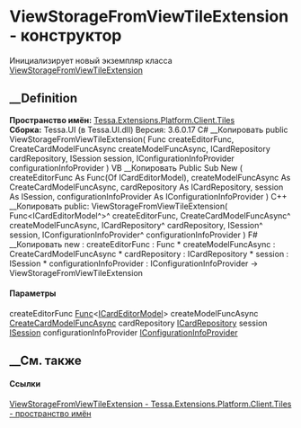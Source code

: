 # ViewStorageFromViewTileExtension - конструктор
Инициализирует новый экземпляр класса
[ViewStorageFromViewTileExtension](T_Tessa_Extensions_Platform_Client_Tiles_ViewStorageFromViewTileExtension.htm)
##  __Definition
 **Пространство имён:**
[Tessa.Extensions.Platform.Client.Tiles](N_Tessa_Extensions_Platform_Client_Tiles.htm)  
 **Сборка:** Tessa.UI (в Tessa.UI.dll) Версия: 3.6.0.17
C# __Копировать
     public ViewStorageFromViewTileExtension(
    	Func<ICardEditorModel> createEditorFunc,
    	CreateCardModelFuncAsync createModelFuncAsync,
    	ICardRepository cardRepository,
    	ISession session,
    	IConfigurationInfoProvider configurationInfoProvider
    )
VB __Копировать
     Public Sub New ( 
    	createEditorFunc As Func(Of ICardEditorModel),
    	createModelFuncAsync As CreateCardModelFuncAsync,
    	cardRepository As ICardRepository,
    	session As ISession,
    	configurationInfoProvider As IConfigurationInfoProvider
    )
C++ __Копировать
     public:
    ViewStorageFromViewTileExtension(
    	Func<ICardEditorModel^>^ createEditorFunc, 
    	CreateCardModelFuncAsync^ createModelFuncAsync, 
    	ICardRepository^ cardRepository, 
    	ISession^ session, 
    	IConfigurationInfoProvider^ configurationInfoProvider
    )
F# __Копировать
     new : 
            createEditorFunc : Func<ICardEditorModel> * 
            createModelFuncAsync : CreateCardModelFuncAsync * 
            cardRepository : ICardRepository * 
            session : ISession * 
            configurationInfoProvider : IConfigurationInfoProvider -> ViewStorageFromViewTileExtension
#### Параметры
createEditorFunc
[Func](https://learn.microsoft.com/dotnet/api/system.func-1)<[ICardEditorModel](T_Tessa_UI_Cards_ICardEditorModel.htm)>
createModelFuncAsync
[CreateCardModelFuncAsync](T_Tessa_UI_Cards_CreateCardModelFuncAsync.htm)
cardRepository [ICardRepository](T_Tessa_Cards_ICardRepository.htm)
session [ISession](T_Tessa_Platform_Runtime_ISession.htm)
configurationInfoProvider
[IConfigurationInfoProvider](T_Tessa_Platform_Runtime_IConfigurationInfoProvider.htm)
## __См. также
#### Ссылки
[ViewStorageFromViewTileExtension -
](T_Tessa_Extensions_Platform_Client_Tiles_ViewStorageFromViewTileExtension.htm)
[Tessa.Extensions.Platform.Client.Tiles - пространство
имён](N_Tessa_Extensions_Platform_Client_Tiles.htm)
